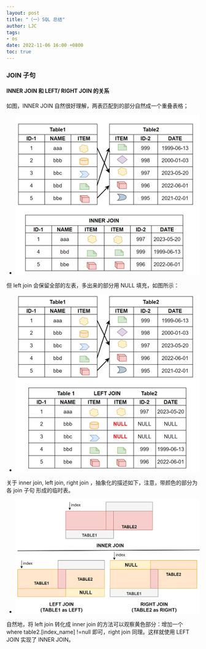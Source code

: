 ```yaml
---
layout: post
title: "（一）SQL 总结"
author: LJC
tags:
- os
date: 2022-11-06 16:00 +0800
toc: true
---
```


### JOIN 子句

#### INNER JOIN 和 LEFT/ RIGHT JOIN 的关系

如图，INNER JOIN 自然很好理解，两表匹配到的部分自然成一个重叠表格；
- ![join01.png](/images/sql/join01.png)

但 left join 会保留全部的左表，多出来的部分用 NULL 填充，如图所示：
- ![join02.png](/images/sql/join02.png)

关于 inner join, left join, right join ，抽象化的描述如下，注意，带颜色的部分为各 join 子句 形成的临时表。
- ![join03.png](/images/sql/join03.png)

自然地，将 left join 转化成 inner join 的方法可以观察黄色部分：增加一个 where table2.[index_name] !=null 即可，right join 同理。这样就使用 LEFT JOIN 实现了 INNER JOIN。